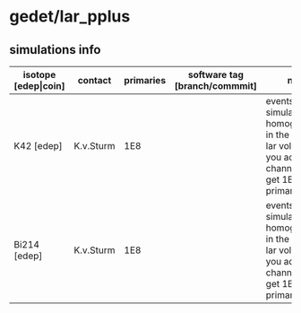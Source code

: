 # gedet/lar_pplus

## simulations info

| isotope \[edep\|coin\] | contact   | primaries | software tag \[branch/commmit\]  | notes            |
| ---------------------- | --------- | --------- | :------------------------------: | ---------------- |
|  K42 \[edep\]          | K.v.Sturm | 1E8       |                                  | events simulated homogeneously in the simulated lar volume if you add all channels you get 1E8 primaries                 |
|  Bi214 \[edep\]        | K.v.Sturm | 1E8       |                                  | events simulated homogeneously in the simulated lar volume if you add all channels you get 1E8 primaries                 |
